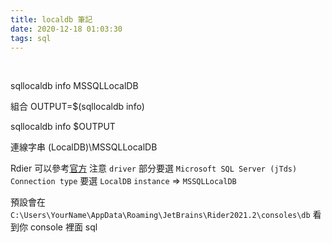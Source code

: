 ```yaml
---
title: localdb 筆記
date: 2020-12-18 01:03:30
tags: sql
---
```

&nbsp;
<!-- more -->

sqllocaldb info
MSSQLLocalDB

組合
OUTPUT=$(sqllocaldb info)

sqllocaldb info $OUTPUT

連線字串
(LocalDB)\MSSQLLocalDB

Rdier 可以參考[官方](https://www.jetbrains.com/help/rider/Connecting_to_SQL_Server_Express_LocalDB.html#step-2-create-the-localdb-connection)
注意 `driver` 部分要選 `Microsoft SQL Server (jTds)`
`Connection type` 要選 `LocalDB`
`instance` => `MSSQLLocalDB`

預設會在 `C:\Users\YourName\AppData\Roaming\JetBrains\Rider2021.2\consoles\db` 看到你 console 裡面 sql
